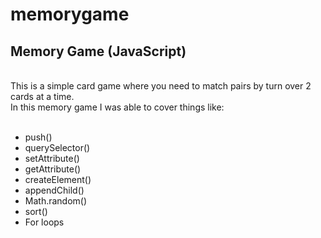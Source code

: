 # memorygame
<h2>Memory Game (JavaScript)</h2>
<br>
This is a simple card game where you need to match pairs by turn over 2 cards at a time.<br>
In this memory game I was able to cover things like:<br>
<br>

<ul>
<li>push()</li>
<li>querySelector()</li>
<li>setAttribute()</li>
<li>getAttribute()</li>
<li>createElement()</li>
<li>appendChild()</li>
<li>Math.random()</li>
<li>sort()</li>
<li>For loops</li>
</ul>
